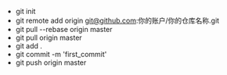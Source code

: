 * git init
* git remote add origin git@github.com:你的账户/你的仓库名称.git
* git pull --rebase origin master
* git pull origin master
* git add .
* git commit -m 'first_commit'
* git push origin master